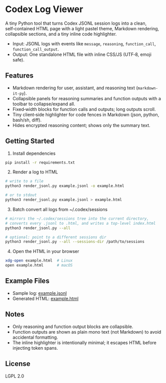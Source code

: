 # Codex Log Viewer

A tiny Python tool that turns Codex JSONL session logs into a clean, self‑contained HTML page with a light pastel theme, Markdown rendering, collapsible sections, and a tiny inline code highlighter.

- Input: JSONL logs with events like `message`, `reasoning`, `function_call`, `function_call_output`.
- Output: One standalone HTML file with inline CSS/JS (UTF‑8, emoji safe).

## Features

- Markdown rendering for user, assistant, and reasoning text (`markdown-it-py`).
- Collapsible panels for reasoning summaries and function outputs with a toolbar to collapse/expand all.
- Fixed‑width blocks for function calls and outputs; long outputs scroll.
- Tiny client‑side highlighter for code fences in Markdown (json, python, bash/sh, diff).
- Hides encrypted reasoning content; shows only the summary text.

## Getting Started

1) Install dependencies

```bash
pip install -r requirements.txt
```

2) Render a log to HTML

```bash
# write to a file
python3 render_jsonl.py example.jsonl -o example.html

# or to stdout
python3 render_jsonl.py example.jsonl > example.html
```

3) Batch convert all logs from ~/.codex/sessions

```bash
# mirrors the ~/.codex/sessions tree into the current directory,
# converts every .jsonl to .html, and writes a top-level index.html
python3 render_jsonl.py --all

# optional: point to a different sessions dir
python3 render_jsonl.py --all --sessions-dir /path/to/sessions
```

4) Open the HTML in your browser

```bash
xdg-open example.html  # Linux
open example.html      # macOS
```

## Example Files

- Sample log: [example.jsonl](example.jsonl)
- Generated HTML: [example.html](https://htmlpreview.github.io/?https://github.com/dschwen/codex_log_viewer/blob/main/example.html)

## Notes

- Only reasoning and function output blocks are collapsible.
- Function outputs are shown as plain mono text (not Markdown) to avoid accidental formatting.
- The inline highlighter is intentionally minimal; it escapes HTML before injecting token spans.

## License

LGPL 2.0
